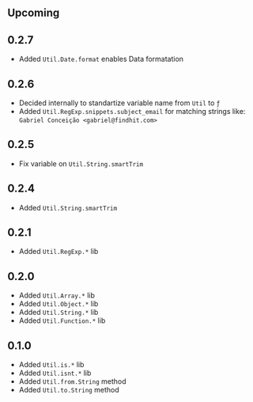 ## Upcoming

## 0.2.7
- Added `Util.Date.format` enables Data formatation

## 0.2.6
- Decided internally to standartize variable name from `Util` to `ƒ`
- Added `Util.RegExp.snippets.subject_email` for matching strings like:
`Gabriel Conceição <gabriel@findhit.com>`

## 0.2.5
- Fix variable on `Util.String.smartTrim`

## 0.2.4
- Added `Util.String.smartTrim`

## 0.2.1
- Added `Util.RegExp.*` lib

## 0.2.0
- Added `Util.Array.*` lib
- Added `Util.Object.*` lib
- Added `Util.String.*` lib
- Added `Util.Function.*` lib

## 0.1.0
- Added `Util.is.*` lib
- Added `Util.isnt.*` lib
- Added `Util.from.String` method
- Added `Util.to.String` method
